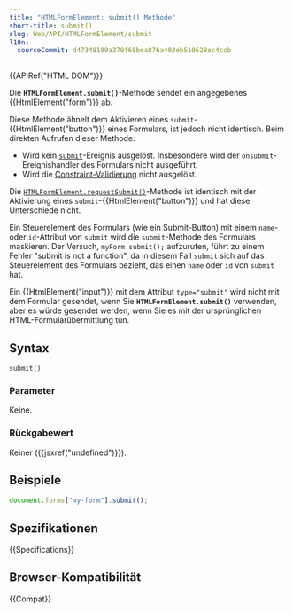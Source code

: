 ```yaml
---
title: "HTMLFormElement: submit() Methode"
short-title: submit()
slug: Web/API/HTMLFormElement/submit
l10n:
  sourceCommit: d47348199a379f68bea876a403eb510628ec4ccb
---
```


{{APIRef("HTML DOM")}}

Die **`HTMLFormElement.submit()`**-Methode sendet ein angegebenes
{{HtmlElement("form")}} ab.

Diese Methode ähnelt dem Aktivieren eines `submit`-{{HtmlElement("button")}} eines Formulars, ist jedoch nicht identisch. Beim direkten Aufrufen dieser Methode:

- Wird kein [`submit`](/de/docs/Web/API/HTMLFormElement/submit_event)-Ereignis ausgelöst. Insbesondere wird der `onsubmit`-Ereignishandler des Formulars nicht ausgeführt.
- Wird die [Constraint-Validierung](/de/docs/Web/HTML/Constraint_validation) nicht ausgelöst.

Die [`HTMLFormElement.requestSubmit()`](/de/docs/Web/API/HTMLFormElement/requestSubmit)-Methode ist identisch mit der Aktivierung eines `submit`-{{HtmlElement("button")}} und hat diese Unterschiede nicht.

Ein Steuerelement des Formulars (wie ein Submit-Button) mit einem `name`- oder `id`-Attribut von `submit` wird die `submit`-Methode des Formulars maskieren. Der Versuch, `myForm.submit();` aufzurufen, führt zu einem Fehler "submit is not a function", da in diesem Fall `submit` sich auf das Steuerelement des Formulars bezieht, das einen `name` oder `id` von `submit` hat.

Ein {{HtmlElement("input")}} mit dem Attribut `type="submit"` wird nicht mit dem Formular gesendet, wenn Sie **`HTMLFormElement.submit()`** verwenden, aber es würde gesendet werden, wenn Sie es mit der ursprünglichen HTML-Formularübermittlung tun.

## Syntax

```js-nolint
submit()
```

### Parameter

Keine.

### Rückgabewert

Keiner ({{jsxref("undefined")}}).

## Beispiele

```js
document.forms["my-form"].submit();
```

## Spezifikationen

{{Specifications}}

## Browser-Kompatibilität

{{Compat}}
